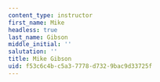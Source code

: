 ```yaml
---
content_type: instructor
first_name: Mike
headless: true
last_name: Gibson
middle_initial: ''
salutation: ''
title: Mike Gibson
uid: f53c6c4b-c5a3-7778-d732-9bac9d33725f
---
```

